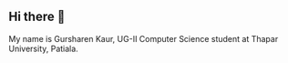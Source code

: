 ## Hi there 👋

My name is Gursharen Kaur, UG-II Computer Science student at Thapar University, Patiala.
